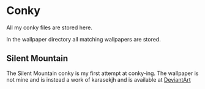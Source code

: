 # Conky
All my conky files are stored here.

In the wallpaper directory all matching wallpapers are stored.

## Silent Mountain
The Silent Mountain conky is my first attempt at conky-ing.
The wallpaper is not mine and is instead a work of karasekjh and is available at [DeviantArt](https://www.deviantart.com/karasekjh/art/Silent-Mountains-5k-Dave2D-colour-palette-882316966)
